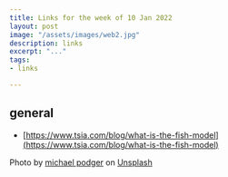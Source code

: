 ```yaml
---
title: Links for the week of 10 Jan 2022
layout: post
image: "/assets/images/web2.jpg"
description: links
excerpt: "..."
tags:
- links

---
```


## general 

* [https://www.tsia.com/blog/what-is-the-fish-model](https://www.tsia.com/blog/what-is-the-fish-model)

Photo by <a href="https://unsplash.com/@jammypodger7470?utm_source=unsplash&utm_medium=referral&utm_content=creditCopyText">michael podger</a> on <a href="https://unsplash.com/s/photos/spiderweb?utm_source=unsplash&utm_medium=referral&utm_content=creditCopyText">Unsplash</a>
  